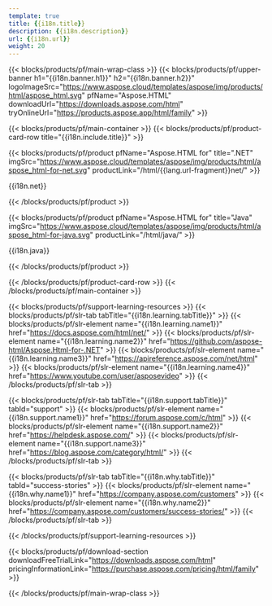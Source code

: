 ```yaml
---
template: true
title: {{i18n.title}}
description: {{i18n.description}}
url: {{i18n.url}}
weight: 20
---
```



{{< blocks/products/pf/main-wrap-class >}}
{{< blocks/products/pf/upper-banner h1="{{i18n.banner.h1}}" h2="{{i18n.banner.h2}}" logoImageSrc="https://www.aspose.cloud/templates/aspose/img/products/html/aspose_html.svg" pfName="Aspose.HTML" downloadUrl="https://downloads.aspose.com/html" tryOnlineUrl="https://products.aspose.app/html/family" >}}

{{< blocks/products/pf/main-container >}}
{{< blocks/products/pf/product-card-row title="{{i18n.include.title}}" >}}

{{< blocks/products/pf/product pfName="Aspose.HTML for" title=".NET" imgSrc="https://www.aspose.cloud/templates/aspose/img/products/html/aspose_html-for-net.svg" productLink="/html/{{lang.url-fragment}}net/" >}}

{{i18n.net}}

{{< /blocks/products/pf/product >}}

{{< blocks/products/pf/product pfName="Aspose.HTML for" title="Java" imgSrc="https://www.aspose.cloud/templates/aspose/img/products/html/aspose_html-for-java.svg" productLink="/html/java/" >}}

{{i18n.java}}

{{< /blocks/products/pf/product >}}

{{< /blocks/products/pf/product-card-row >}}
{{< /blocks/products/pf/main-container >}}

{{< blocks/products/pf/support-learning-resources >}}
{{< blocks/products/pf/slr-tab tabTitle="{{i18n.learning.tabTitle}}" >}}
{{< blocks/products/pf/slr-element name="{{i18n.learning.name1}}" href="https://docs.aspose.com/html/net/" >}}
{{< blocks/products/pf/slr-element name="{{i18n.learning.name2}}" href="https://github.com/aspose-html/Aspose.Html-for-.NET" >}}
{{< blocks/products/pf/slr-element name="{{i18n.learning.name3}}" href="https://apireference.aspose.com/net/html" >}}
{{< blocks/products/pf/slr-element name="{{i18n.learning.name4}}" href="https://www.youtube.com/user/asposevideo" >}}
{{< /blocks/products/pf/slr-tab >}}

{{< blocks/products/pf/slr-tab tabTitle="{{i18n.support.tabTitle}}" tabId="support" >}}
{{< blocks/products/pf/slr-element name="{{i18n.support.name1}}" href="https://forum.aspose.com/c/html" >}}
{{< blocks/products/pf/slr-element name="{{i18n.support.name2}}" href="https://helpdesk.aspose.com/" >}}
{{< blocks/products/pf/slr-element name="{{i18n.support.name3}}" href="https://blog.aspose.com/category/html/" >}}
{{< /blocks/products/pf/slr-tab >}}

{{< blocks/products/pf/slr-tab tabTitle="{{i18n.why.tabTitle}}" tabId="success-stories" >}}
{{< blocks/products/pf/slr-element name="{{i18n.why.name1}}" href="https://company.aspose.com/customers" >}}
{{< blocks/products/pf/slr-element name="{{i18n.why.name2}}" href="https://company.aspose.com/customers/success-stories/" >}}
{{< /blocks/products/pf/slr-tab >}}

{{< /blocks/products/pf/support-learning-resources >}}

{{< blocks/products/pf/download-section downloadFreeTrialLink="https://downloads.aspose.com/html" pricingInformationLink="https://purchase.aspose.com/pricing/html/family" >}}

{{< /blocks/products/pf/main-wrap-class >}}